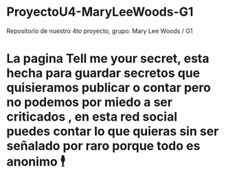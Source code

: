 # ProyectoU4-MaryLeeWoods-G1
Repositorio de nuestro 4to proyecto, grupo: Mary Lee Woods / G1
# La pagina Tell me your secret, esta hecha para guardar secretos que quisieramos publicar o contar pero no podemos por miedo a ser criticados , en esta red social puedes contar lo que quieras sin ser señalado por raro porque todo es anonimo 🕴

